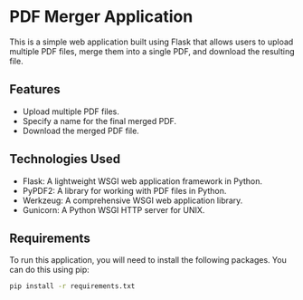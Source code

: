 # PDF Merger Application

This is a simple web application built using Flask that allows users to upload multiple PDF files, merge them into a single PDF, and download the resulting file.

## Features

- Upload multiple PDF files.
- Specify a name for the final merged PDF.
- Download the merged PDF file.

## Technologies Used

- Flask: A lightweight WSGI web application framework in Python.
- PyPDF2: A library for working with PDF files in Python.
- Werkzeug: A comprehensive WSGI web application library.
- Gunicorn: A Python WSGI HTTP server for UNIX.

## Requirements

To run this application, you will need to install the following packages. You can do this using pip:

```bash
pip install -r requirements.txt
